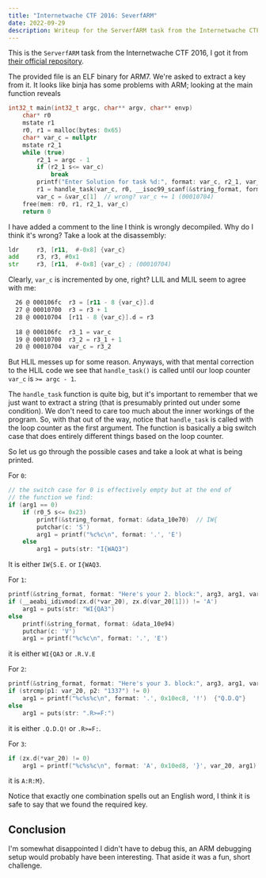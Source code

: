 ```yaml
---
title: "Internetwache CTF 2016: SeverfARM"
date: 2022-09-29
description: Writeup for the ServerfARM task from the Internetwache CTF 2016.
---
```


This is the `ServerfARM` task from the Internetwache CTF 2016, I got it from [their official repository](https://github.com/internetwache/Internetwache-CTF-2016/tree/master/tasks/rev70/task).

The provided file is an ELF binary for ARM7. We're asked to extract a key from it. It looks like binja has some problems with ARM; looking at the main function reveals

```c
int32_t main(int32_t argc, char** argv, char** envp)
    char* r0
    mstate r1
    r0, r1 = malloc(bytes: 0x65)
    char* var_c = nullptr
    mstate r2_1
    while (true)
        r2_1 = argc - 1
        if (r2_1 s<= var_c)
            break
        printf("Enter Solution for task %d:", format: var_c, r2_1, var_c, argv, argc, r0, var_c)
        r1 = handle_task(var_c, r0, __isoc99_scanf(&string_format, format: r0))
        var_c = &var_c[1]  // wrong? var_c += 1 (00010704)
    free(mem: r0, r1, r2_1, var_c)
    return 0
```

I have added a comment to the line I think is wrongly decompiled. Why do I think it's wrong? Take a look at the disassembly:

```asm
ldr     r3, [r11,  #-0x8] {var_c}
add     r3, r3, #0x1
str     r3, [r11,  #-0x8] {var_c} ; (00010704)
```

Clearly, `var_c` is incremented by one, right? LLIL and MLIL seem to agree with me:

```asm
  26 @ 000106fc  r3 = [r11 - 8 {var_c}].d
  27 @ 00010700  r3 = r3 + 1
  28 @ 00010704  [r11 - 8 {var_c}].d = r3
  
  18 @ 000106fc  r3_1 = var_c
  19 @ 00010700  r3_2 = r3_1 + 1
  20 @ 00010704  var_c = r3_2
```

But HLIL messes up for some reason. Anyways, with that mental correction to the HLIL code we see that `handle_task()` is called until our loop counter `var_c` is `>= argc - 1`.

The `handle_task` function is quite big, but it's important to remember that we just want to extract a string (that is presumably printed out under some condition). We don't need to care too much about the inner workings of the program. So, with that out of the way, notice that `handle_task` is called with the loop counter as the first argument. The function is basically a big switch case that does entirely different things based on the loop counter.

So let us go through the possible cases and take a look at what is being printed.

For `0`:

```c
// the switch case for 0 is effectively empty but at the end of 
// the function we find:
if (arg1 == 0)
    if (r0_5 s<= 0x23)
        printf(&string_format, format: &data_10e70)  // IW{
        putchar(c: 'S')
        arg1 = printf("%c%c\n", format: '.', 'E')
    else
        arg1 = puts(str: "I{WAQ3")
```

It is either `IW{S.E.` or `I{WAQ3`.

For `1`:

```c
printf(&string_format, format: "Here's your 2. block:", arg3, arg1, var_20, arg1)
if (__aeabi_idivmod(zx.d(*var_20), zx.d(var_20[1])) != 'A')
    arg1 = puts(str: "WI{QA3")
else
    printf(&string_format, format: &data_10e94)
    putchar(c: 'V')
    arg1 = printf("%c%c\n", format: '.', 'E')

```

it is either `WI{QA3` or `.R.V.E`

For `2`:

```c
printf(&string_format, format: "Here's your 3. block:", arg3, arg1, var_20, arg1)
if (strcmp(p1: var_20, p2: "1337") != 0)
    arg1 = printf("%c%s%c\n", format: '.', 0x10ec8, '!')  {"Q.D.Q"}
else
    arg1 = puts(str: ".R>=F:")

```

it is either `.Q.D.Q!` or `.R>=F:`.

For `3`:

```c
if (zx.d(*var_20) != 0)
    arg1 = printf("%c%s%c\n", format: 'A', 0x10ed8, '}', var_20, arg1)  {":R:M"}
```

it is `A:R:M}`.

Notice that exactly one combination spells out an English word, I think it is safe to say that we found the required key.

## Conclusion

I'm somewhat disappointed I didn't have to debug this, an ARM debugging setup would probably have been interesting. That aside it was a fun, short challenge.
